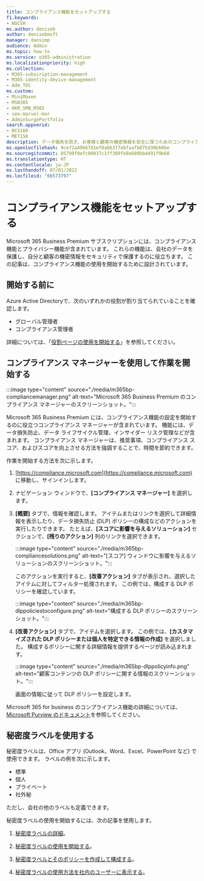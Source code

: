 ```yaml
---
title: コンプライアンス機能をセットアップする
f1.keywords:
- NOCSH
ms.author: deniseb
author: denisebmsft
manager: dansimp
audience: Admin
ms.topic: how-to
ms.service: o365-administration
ms.localizationpriority: high
ms.collection:
- M365-subscription-management
- M365-identity-device-management
- Adm_TOC
ms.custom:
- MiniMaven
- MSB365
- OKR_SMB_M365
- seo-marvel-mar
- AdminSurgePortfolio
search.appverid:
- BCS160
- MET150
description: データ損失を防ぎ、お客様と顧客の機密情報を安全に保つためのコンプライアンス機能を設定します。
ms.openlocfilehash: 9ce72a49b67d1ef8a66377ebfaafb075d30b60be
ms.sourcegitcommit: 85799f0efc06037c1ff309fe8e609bbd491f9b68
ms.translationtype: HT
ms.contentlocale: ja-JP
ms.lasthandoff: 07/01/2022
ms.locfileid: "66573797"
---
```

# <a name="set-up-compliance-features"></a>コンプライアンス機能をセットアップする

Microsoft 365 Business Premium サブスクリプションには、コンプライアンス機能とプライバシー機能が含まれています。 これらの機能は、会社のデータを保護し、自分と顧客の機密情報をセキュリティで保護するのに役立ちます。 この記事は、コンプライアンス機能の使用を開始するために設計されています。

## <a name="before-you-begin"></a>開始する前に

Azure Active Directoryで、次のいずれかの役割が割り当てられていることを確認します。

- グローバル管理者
- コンプライアンス管理者

詳細については、「[役割ページの使用を開始する](../admin/add-users/admin-roles-page.md)」を参照してください。

## <a name="use-compliance-manager-to-get-started"></a>コンプライアンス マネージャーを使用して作業を開始する

:::image type="content" source="./media/m365bp-compliancemanager.png" alt-text="Microsoft 365 Business Premium のコンプライアンス マネージャーのスクリーンショット。":::

Microsoft 365 Business Premium には、コンプライアンス機能の設定を開始するのに役立つコンプライアンス マネージャーが含まれています。 機能には、データ損失防止、データ ライフサイクル管理、インサイダー リスク管理などが含まれます。 コンプライアンス マネージャーは、推奨事項、コンプライアンス スコア、およびスコアを向上させる方法を強調することで、時間を節約できます。

作業を開始する方法を次に示します。

1. [https://compliance.microsoft.com](https://compliance.microsoft.com) に移動し、サインインします。

2. ナビゲーション ウィンドウで、**[コンプライアンス マネージャー]** を選択します。

3. **[概要]** タブで、情報を確認します。 アイテムまたはリンクを選択して詳細情報を表示したり、データ損失防止 (DLP) ポリシーの構成などのアクションを実行したりできます。 たとえば、**[スコアに影響を与えるソリューション]** セクションで、**[残りのアクション]** 列のリンクを選択できます。

   :::image type="content" source="./media/m365bp-compliancesolutions.png" alt-text="[スコア] ウィンドウに影響を与えるソリューションのスクリーンショット。":::

   このアクションを実行すると、**[改善アクション]** タブが表示され、選択したアイテムに対してフィルター処理されます。 この例では、構成する DLP ポリシーを確認しています。

   :::image type="content" source="./media/m365bp-dlppoliciestoconfigure.png" alt-text="構成する DLP ポリシーのスクリーンショット。":::

4. **[改善アクション]** タブで、アイテムを選択します。 この例では、**[カスタマイズされた DLP ポリシーまたは個人を特定できる情報の作成]** を選択しました。 構成するポリシーに関する詳細情報を提供するページが読み込まれます。

   :::image type="content" source="./media/m365bp-dlppolicyinfo.png" alt-text="顧客コンテンツの DLP ポリシーに関する情報のスクリーンショット。":::

   画面の情報に従って DLP ポリシーを設定します。

Microsoft 365 for business のコンプライアンス機能の詳細については、[Microsoft Purview のドキュメント](../compliance/index.yml)を参照してください。

## <a name="use-sensitivity-labels"></a>秘密度ラベルを使用する

秘密度ラベルは、Office アプリ (Outlook、Word、Excel、PowerPoint など) で使用できます。 ラベルの例を次に示します。

- 標準
- 個人
- プライベート
- 社外秘

ただし、会社の他のラベルも定義できます。

秘密度ラベルの使用を開始するには、次の記事を使用します。

1. [秘密度ラベルの詳細](../compliance/sensitivity-labels.md)。

2. [秘密度ラベルの使用を開始する](../compliance/get-started-with-sensitivity-labels.md)。

3. [秘密度ラベルとそのポリシーを作成して構成する](../compliance/create-sensitivity-labels.md)。

4. [秘密度ラベルの使用方法を社内のユーザーに表示する](https://support.microsoft.com/office/apply-sensitivity-labels-to-your-files-and-email-in-office-2f96e7cd-d5a4-403b-8bd7-4cc636bae0f9)。